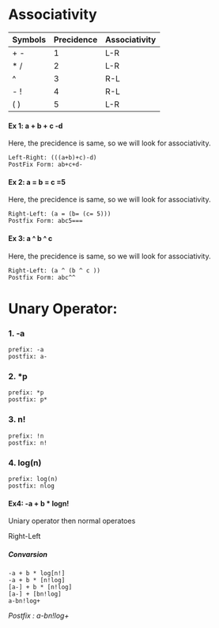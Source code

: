 
# Associativity

  

  

|Symbols| Precidence | Associativity |
|--|--|--|
| + - | 1 | L-R |
| * / | 2 | L-R |
| ^ | 3 | R-L |
| - ! | 4 | R-L |
| ( ) | 5 | L-R |

  
  

#### Ex 1: a + b + c -d
Here, the precidence is same, so we will look for associativity.

	Left-Right: (((a+b)+c)-d)	
	PostFix Form: ab+c+d-

  
  

#### Ex 2: a = b = c =5
Here, the precidence is same, so we will look for associativity.

	Right-Left: (a = (b= (c= 5)))
	Postfix Form: abc5===

  
  

#### Ex 3: a ^ b ^ c
Here, the precidence is same, so we will look for associativity.

	Right-Left: (a ^ (b ^ c ))
	Postfix Form: abc^^

  
 

# Unary Operator:

  

### 1. -a
	prefix: -a
	postfix: a-

  

### 2. *p
	prefix: *p
	postfix: p*

  

### 3. n!
	prefix: !n
	postfix: n!

### 4. log(n)
	prefix: log(n)
	postfix: nlog

  
#### Ex4: -a + b * logn!

Uniary operator then normal operatoes

  

Right-Left

##### Convarsion 
	-a + b * log[n!]
	-a + b * [n!log]
	[a-] + b * [n!log]
	[a-] + [bn!log]
	a-bn!log+

*Postfix : 	a-bn!log+*
